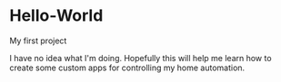 # Hello-World
My first project

I have no idea what I'm doing. Hopefully this will help me learn how to create some custom apps for controlling my home automation.
